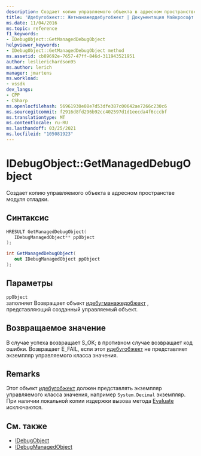 ```yaml
---
description: Создает копию управляемого объекта в адресном пространстве модуля отладки.
title: 'Идебугобжект:: Жетманажеддебугобжект | Документация Майкрософт'
ms.date: 11/04/2016
ms.topic: reference
f1_keywords:
- IDebugObject::GetManagedDebugObject
helpviewer_keywords:
- IDebugObject::GetManagedDebugObject method
ms.assetid: cb89692e-7657-47ff-846d-311943521951
author: leslierichardson95
ms.author: lerich
manager: jmartens
ms.workload:
- vssdk
dev_langs:
- CPP
- CSharp
ms.openlocfilehash: 56961930e08e7d53dfe387c00642ae7266c230c6
ms.sourcegitcommit: f2916d8fd296b92cc402597d1d1eecda4f6cccbf
ms.translationtype: MT
ms.contentlocale: ru-RU
ms.lasthandoff: 03/25/2021
ms.locfileid: "105081923"
---
```

# <a name="idebugobjectgetmanageddebugobject"></a>IDebugObject::GetManagedDebugObject
Создает копию управляемого объекта в адресном пространстве модуля отладки.

## <a name="syntax"></a>Синтаксис

```cpp
HRESULT GetManagedDebugObject( 
   IDebugManagedObject** ppObject
);
```

```csharp
int GetManagedDebugObject(
   out IDebugManagedObject ppObject
);
```

## <a name="parameters"></a>Параметры
`ppObject`\
заполняет Возвращает объект [идебугманажедобжект](../../../extensibility/debugger/reference/idebugmanagedobject.md) , представляющий созданный управляемый объект.

## <a name="return-value"></a>Возвращаемое значение
 В случае успеха возвращает S_OK; в противном случае возвращает код ошибки. Возвращает E_FAIL, если этот [идебугобжект](../../../extensibility/debugger/reference/idebugobject.md) не представляет экземпляр управляемого класса значения.

## <a name="remarks"></a>Remarks
 Этот объект [идебугобжект](../../../extensibility/debugger/reference/idebugobject.md) должен представлять экземпляр управляемого класса значения, например `System.Decimal` экземпляр. При наличии локальной копии издержки вызова метода [Evaluate](../../../extensibility/debugger/reference/idebugfunctionobject-evaluate.md) исключаются.

## <a name="see-also"></a>См. также
- [IDebugObject](../../../extensibility/debugger/reference/idebugobject.md)
- [IDebugManagedObject](../../../extensibility/debugger/reference/idebugmanagedobject.md)
